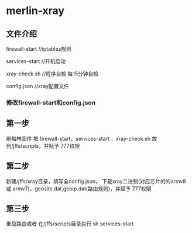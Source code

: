 # merlin-xray


## 文件介绍
firewall-start //iptables规则

services-start //开机启动

xray-check.sh //程序自检 每15分钟自检

config.json //xray配置文件
### 修改firewall-start和config.json

## 第一步
刷梅林固件 把 firewall-start，services-start ，xray-check.sh 放到/jffs/scripts，并赋予 777权限
## 第二步
新建/jffs/xray目录，填写全config.json， 下载xray二进制(对应芯片的的armv8或 armv7)，geosite.dat,geoip.dat(路由规则)，并赋予 777权限
## 第三步 
重启路由或者 在/jffs/scripts目录执行 sh services-start
